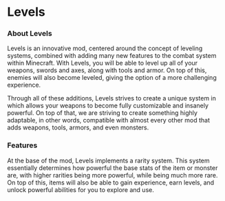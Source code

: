 # Levels
### About Levels
Levels is an innovative mod, centered around the concept of leveling systems, combined with adding many new features to the combat system within Minecraft. With Levels, you will be able to level up all of your weapons, swords and axes, along with tools and armor. On top of this, enemies will also become leveled, giving the option of a more challenging experience.

Through all of these additions, Levels strives to create a unique system in which allows your weapons to become fully customizable and insanely powerful. On top of that, we are striving to create something highly adaptable, in other words, compatible with almost every other mod that adds weapons, tools, armors, and even monsters.

### Features
At the base of the mod, Levels implements a rarity system. This system essentially determines how powerful the base stats of the item or monster are, with higher rarities being more powerful, while being much more rare. On top of this, items will also be able to gain experience, earn levels, and unlock powerful abilities for you to explore and use.
